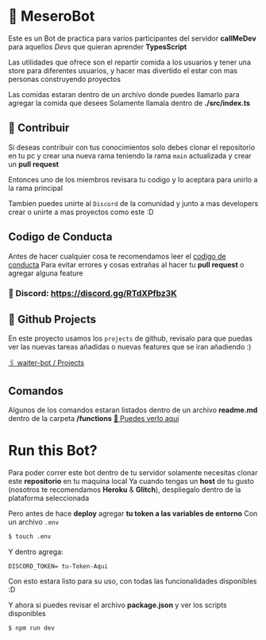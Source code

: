 # 🤖 MeseroBot

Este es un Bot de practica para varios participantes del servidor **callMeDev** para aquellos _Devs_ que quieran aprender **TypesScript**

Las utilidades que ofrece son el repartir comida a los usuarios y tener una store para diferentes usuarios, y hacer mas divertido el estar con mas personas construyendo proyectos

Las comidas estaran dentro de un archivo donde puedes llamarlo para agregar la comida que desees
Solamente llamala dentro de **./src/index.ts**
## 📌 Contribuir

Si deseas contribuir con tus conocimientos solo debes clonar el repositorio en tu pc y crear una nueva rama teniendo la rama `main` actualizada y crear un **pull request**

Entonces uno de los miembros revisara tu codigo y lo aceptara para unirlo a la rama principal

Tambien puedes unirte al `Discord` de la comunidad y junto a mas developers crear o unirte a mas proyectos como este :D

## Codigo de Conducta

Antes de hacer cualquier cosa te recomendamos leer el [codigo de conducta](./Code-Of-Conduct.md)
Para evitar errores y cosas extrañas al hacer tu **pull request** o agregar alguna feature
### 🚀 Discord: https://discord.gg/RTdXPfbz3K

## 📑 Github Projects

En este proyecto usamos los `projects` de github, revisalo para que puedas ver las nuevas tareas añadidas o nuevas features que se iran añadiendo :)

[🖇 waiter-bot / Projects](https://github.com/callMe-Dev/mesero-bot/projects)

## Comandos

Algunos de los comandos estaran listados dentro de un archivo **readme.md** dentro de la carpeta **/functions**
[📑 Puedes verlo aqui](./src/functions/README.md)

# Run this Bot?

Para poder correr este bot dentro de tu servidor solamente necesitas clonar este **repositorio** en tu maquina local
Ya cuando tengas un **host** de tu gusto (nosotros te recomendamos **Heroku** & **Glitch**), despliegalo dentro de la plataforma seleccionada

Pero antes de hace **deploy** agregar **tu token a las variables de entorno**
Con un archivo `.env`
<br />
```bash
$ touch .env
```

Y dentro agrega:
<br />
```dotenv
DISCORD_TOKEN= tu-Token-Aqui
```

Con esto estara listo para su uso, con todas las funcionalidades disponibles :D

Y ahora si puedes revisar el archivo **package.json** y ver los scripts disponibles
<br />
```bash
$ npm run dev
```
